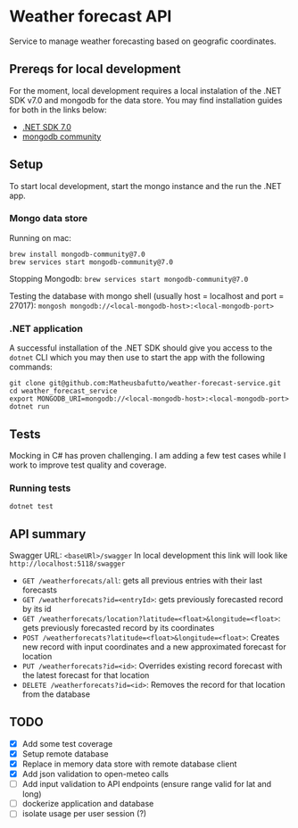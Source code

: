 # Weather forecast API

Service to manage weather forecasting based on geografic coordinates.

## Prereqs for local development

For the moment, local development requires a local instalation of the .NET SDK v7.0 and mongodb for the data store. You may find installation guides for both in the links below:

- [.NET SDK 7.0](https://learn.microsoft.com/en-us/dotnet/core/install/)
- [mongodb community](https://www.mongodb.com/docs/manual/administration/install-community/#std-label-install-mdb-community-edition)

## Setup

To start local development, start the mongo instance and the run the .NET app.

### Mongo data store

Running on mac:
```
brew install mongodb-community@7.0
brew services start mongodb-community@7.0
```

Stopping Mongodb: `brew services start mongodb-community@7.0`

Testing the database with mongo shell (usually host = localhost and port = 27017): `mongosh mongodb://<local-mongodb-host>:<local-mongodb-port>`

### .NET application

A successful installation of the .NET SDK should give you access to the `dotnet` CLI which you may then use to start the app with the following commands:

```
git clone git@github.com:Matheusbafutto/weather-forecast-service.git
cd weather_forecast_service
export MONGODB_URI=mongodb://<local-mongodb-host>:<local-mongodb-port>
dotnet run
```

## Tests

Mocking in C# has proven challenging. I am adding a few test cases while I work to improve test quality and coverage.

### Running tests

`dotnet test`

## API summary

Swagger URL: `<baseURl>/swagger`
In local development this link will look like `http://localhost:5118/swagger`

- `GET /weatherforecats/all`: gets all previous entries with their last forecasts
- `GET /weatherforecats?id=<entryId>`: gets previously forecasted record by its id
- `GET /weatherforecats/location?latitude=<float>&longitude=<float>`: gets previously forecasted record by its coordinates
- `POST /weatherforecats?latitude=<float>&longitude=<float>`: Creates new record with input coordinates and a new approximated forecast for location
- `PUT /weatherforecats?id=<id>`: Overrides existing record forecast with the latest forecast for that location
- `DELETE /weatherforecats?id=<id>`: Removes the record for that location from the database

## TODO

- [x] Add some test coverage
- [x] Setup remote database
- [x] Replace in memory data store with remote database client
- [x] Add json validation to open-meteo calls
- [ ] Add input validation to API endpoints (ensure range valid for lat and long)
- [ ] dockerize application and database
- [ ] isolate usage per user session (?)
